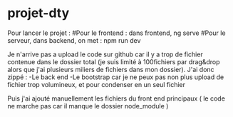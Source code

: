 # projet-dty
Pour lancer le projet :
#Pour le frontend : dans frontend, ng serve
#Pour le serveur, dans backend, on met :    npm run dev   


Je n'arrive pas a upload le code sur github car il y a trop de fichier contenue dans le dossier total (je suis limité à 100fichiers par drag&drop alors que j'ai plusieurs miliers de fichiers dans mon dossier).
J'ai donc zippé :
-Le back end
-Le bootstrap
car je ne peux pas non plus upload de fichier trop volumineux, et pour condenser en un seul fichier

Puis j'ai ajouté manuellement les fichiers du front end principaux ( le code ne marche pas car il manque le dossier node_module )


